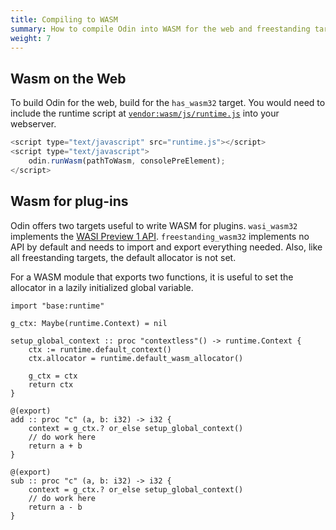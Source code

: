 ```yaml
---
title: Compiling to WASM
summary: How to compile Odin into WASM for the web and freestanding targets.
weight: 7
---
```


## Wasm on the Web

To build Odin for the web, build for the `has_wasm32` target. You would need to include the runtime script at [`vendor:wasm/js/runtime.js`](https://github.com/odin-lang/Odin/blob/master/vendor/wasm/js/runtime.js) into your webserver.

```js
<script type="text/javascript" src="runtime.js"></script>
<script type="text/javascript">
	odin.runWasm(pathToWasm, consolePreElement);
</script>
```

## Wasm for plug-ins

Odin offers two targets useful to write WASM for plugins. `wasi_wasm32` implements the [WASI Preview 1 API](https://github.com/WebAssembly/WASI). `freestanding_wasm32` implements no API by default and needs to import and export everything needed. Also, like all freestanding targets, the default allocator is not set.

For a WASM module that exports two functions, it is useful to set the allocator in a lazily initialized global variable.

```odin
import "base:runtime"

g_ctx: Maybe(runtime.Context) = nil

setup_global_context :: proc "contextless"() -> runtime.Context {
	ctx := runtime.default_context()
	ctx.allocator = runtime.default_wasm_allocator()
	
	g_ctx = ctx 
	return ctx
}

@(export)
add :: proc "c" (a, b: i32) -> i32 {
	context = g_ctx.? or_else setup_global_context()
	// do work here
	return a + b
}

@(export)
sub :: proc "c" (a, b: i32) -> i32 {
	context = g_ctx.? or_else setup_global_context()
	// do work here
	return a - b
}
```

